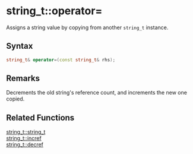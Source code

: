 
# string_t::operator=

Assigns a string value by copying from another `string_t` instance.

## Syntax

```cpp
string_t& operator=(const string_t& rhs);
```

## Remarks

Decrements the old string's reference count, and increments the new one copied.

## Related Functions

[string_t::string_t](https://github.com/RandyGaul/cute_framework/blob/master/docs/string/string/string_t.md)  
[string_t::incref](https://github.com/RandyGaul/cute_framework/blob/master/docs/string/string/incref.md)  
[string_t::decref](https://github.com/RandyGaul/cute_framework/blob/master/docs/string/string/decref.md)  
